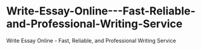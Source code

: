 # Write-Essay-Online---Fast-Reliable-and-Professional-Writing-Service
Write Essay Online - Fast, Reliable, and Professional Writing Service
